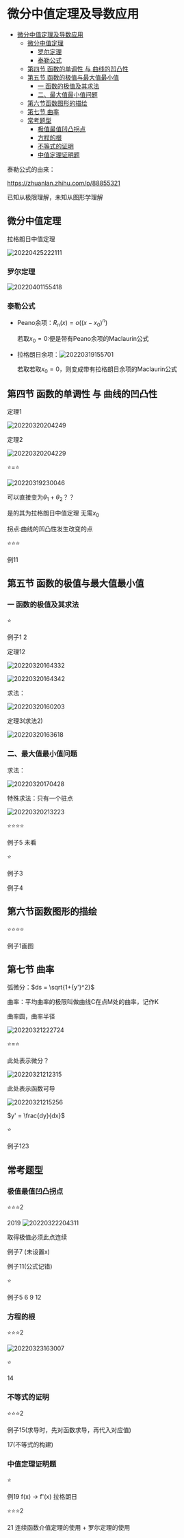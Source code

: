 # 微分中值定理及导数应用

- [微分中值定理及导数应用](#微分中值定理及导数应用)
  - [微分中值定理](#微分中值定理)
    - [罗尔定理](#罗尔定理)
    - [泰勒公式](#泰勒公式)
  - [第四节 函数的单调性 与 曲线的凹凸性](#第四节-函数的单调性-与-曲线的凹凸性)
  - [第五节 函数的极值与最大值最小值](#第五节-函数的极值与最大值最小值)
    - [一 函数的极值及其求法](#一-函数的极值及其求法)
    - [二、最大值最小值问题](#二最大值最小值问题)
  - [第六节函数图形的描绘](#第六节函数图形的描绘)
  - [第七节 曲率](#第七节-曲率)
  - [常考题型](#常考题型)
    - [极值最值凹凸拐点](#极值最值凹凸拐点)
    - [方程的根](#方程的根)
    - [不等式的证明](#不等式的证明)
    - [中值定理证明题](#中值定理证明题)

泰勒公式的由来：

<https://zhuanlan.zhihu.com/p/88855321>

已知从极限理解，未知从图形学理解

## 微分中值定理

拉格朗日中值定理

![20220425222111](https://raw.githubusercontent.com/Logible/Image/main/note_image/20220425222111.png)

### 罗尔定理

![20220401155418](https://raw.githubusercontent.com/Logible/Image/main/note_image/20220401155418.png)

### 泰勒公式

- Peano余项：$R_n(x) = o((x-x_0)^n)$

    若取$x_0 = 0$:便是带有Peano余项的Maclaurin公式

- 拉格朗日余项：![20220319155701](https://raw.githubusercontent.com/Logible/Image/main/note_image/20220319155701.png)

    若取若取$x_0 = 0$，则变成带有拉格朗日余项的Maclaurin公式

## 第四节 函数的单调性 与 曲线的凹凸性

定理1

![20220320204249](https://raw.githubusercontent.com/Logible/Image/main/note_image/20220320204249.png)

定理2

![20220320204229](https://raw.githubusercontent.com/Logible/Image/main/note_image/20220320204229.png)

⭐=⭐

![20220319230046](https://raw.githubusercontent.com/Logible/Image/main/note_image/20220319230046.png)

可以直接变为$\theta_1 + \theta_2$？？

是的其为拉格朗日中值定理 无需$x_0$

拐点:曲线的凹凸性发生改变的点

⭐⭐⭐

例11

## 第五节 函数的极值与最大值最小值

### 一 函数的极值及其求法

⭐

例子1 2

定理12

![20220320164332](https://raw.githubusercontent.com/Logible/Image/main/note_image/20220320164332.png)

![20220320164342](https://raw.githubusercontent.com/Logible/Image/main/note_image/20220320164342.png)

求法：

![20220320160203](https://raw.githubusercontent.com/Logible/Image/main/note_image/20220320160203.png)

定理3(求法2)

![20220320163618](https://raw.githubusercontent.com/Logible/Image/main/note_image/20220320163618.png)

### 二、最大值最小值问题

求法：

![20220320170428](https://raw.githubusercontent.com/Logible/Image/main/note_image/20220320170428.png)

特殊求法：只有一个驻点

![20220320213223](https://raw.githubusercontent.com/Logible/Image/main/note_image/20220320213223.png)

⭐⭐⭐⭐

例子5 未看

⭐

例子3

例子4

## 第六节函数图形的描绘

⭐⭐⭐⭐

例子1画图

## 第七节 曲率

弧微分：$ds = \sqrt{1+{y'}^2}$

曲率：平均曲率的极限叫做曲线C在点M处的曲率，记作K

曲率圆，曲率半径

![20220321222724](https://raw.githubusercontent.com/Logible/Image/main/note_image/20220321222724.png)

⭐=⭐

此处表示微分？

![20220321212315](https://raw.githubusercontent.com/Logible/Image/main/note_image/20220321212315.png)

此处表示函数可导

![20220321215256](https://raw.githubusercontent.com/Logible/Image/main/note_image/20220321215256.png)

$y' = \frac{dy}{dx}$

⭐

例子123

## 常考题型

### 极值最值凹凸拐点

⭐⭐⭐2

2019 ![20220322204311](https://raw.githubusercontent.com/Logible/Image/main/note_image/20220322204311.png)

取得极值必须此点连续

例子7 (未设置x)

例子11(公式记错)

⭐

例子5 6 9 12

### 方程的根

⭐⭐⭐2

![20220323163007](https://raw.githubusercontent.com/Logible/Image/main/note_image/20220323163007.png)

⭐

14

### 不等式的证明

⭐⭐⭐2

例子15(求导时，先对函数求导，再代入对应值)

17(不等式的构建)

### 中值定理证明题

⭐

例19 f(x) -> f'(x) 拉格朗日

⭐⭐⭐2

21 连续函数介值定理的使用 + 罗尔定理的使用
